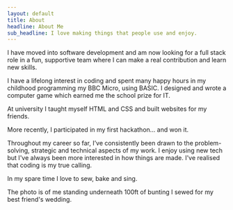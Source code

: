 ```yaml
---
layout: default
title: About
headline: About Me
sub_headline: I love making things that people use and enjoy.
---
```


I have moved into software development and am now looking for a full stack role in a fun, supportive team where I can make a real contribution and learn new skills.

I have a lifelong interest in coding and spent many happy hours in my childhood programming my BBC Micro, using BASIC. I designed and wrote a computer game which earned me the school prize for IT.

At university I taught myself HTML and CSS and built websites for my friends.

More recently, I participated in my first hackathon... and won it.

Throughout my career so far, I’ve consistently been drawn to the problem-solving, strategic and technical aspects of my work. I enjoy using new tech but I've always been more interested in how things are made. I've realised that coding is my true calling.

In my spare time I love to sew, bake and sing.

The photo is of me standing underneath 100ft of bunting I sewed for my best friend's wedding.
